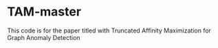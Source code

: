 # TAM-master
This code is for the paper titled with Truncated Affinity Maximization for Graph Anomaly Detection
